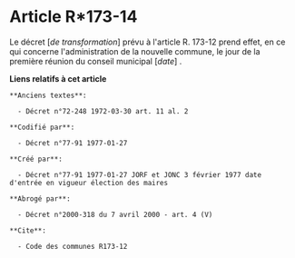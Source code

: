 # Article R*173-14

Le décret [*de transformation*] prévu à l'article R. 173-12 prend effet, en ce qui concerne l'administration de la nouvelle
commune, le jour de la première réunion du conseil municipal [*date*] .

**Liens relatifs à cet article**

	**Anciens textes**:

	  - Décret n°72-248 1972-03-30 art. 11 al. 2

	**Codifié par**:

	  - Décret n°77-91 1977-01-27

	**Créé par**:

	  - Décret n°77-91 1977-01-27 JORF et JONC 3 février 1977 date d'entrée en vigueur élection des maires

	**Abrogé par**:

	  - Décret n°2000-318 du 7 avril 2000 - art. 4 (V)

	**Cite**:

	  - Code des communes R173-12
